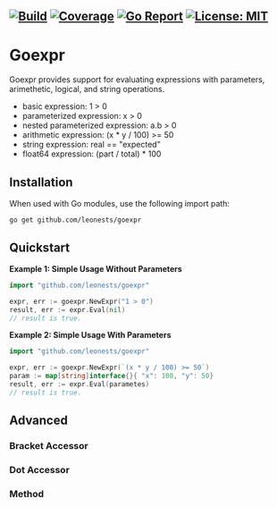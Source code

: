 [![Build](https://github.com/leonests/rulengine/workflows/CI/badge.svg)](https://github.com/leonests/rulengine/actions?query=workflow)
[![Coverage](https://codecov.io/gh/leonests/rulengine/branch/main/graphs/badge.svg?branch=main)](https://codecov.io/gh/leonests/rulengine)
[![Go Report](https://goreportcard.com/badge/github.com/leonests/rulengine)](https://goreportcard.com/report/github.com/leonests/rulengine)
[![License: MIT](https://img.shields.io/badge/License-MIT-brightgreen.svg)](https://opensource.org/licenses/MIT)
------
# Goexpr

Goexpr provides support for evaluating expressions with parameters, arimethetic, logical, and string operations.

* basic expression: 1 > 0
* parameterized expression: x > 0
* nested parameterized expression: a.b > 0
* arithmetic expression: (x * y / 100) >= 50
* string expression: real == "expected"
* float64 expression: (part / total) * 100

## Installation
When used with Go modules, use the following import path:

    go get github.com/leonests/goexpr

## Quickstart

**Example 1: Simple Usage Without Parameters**
```go
import "github.com/leonests/goexpr"

expr, err := goexpr.NewExpr("1 > 0")
result, err := expr.Eval(nil)
// result is true.
```

**Example 2: Simple Usage With Parameters**
```go
import "github.com/leonests/goexpr"

expr, err := goexpr.NewExpr(`(x * y / 100) >= 50`)
param := map[string]interface{}{ "x": 100, "y": 50}
result, err := expr.Eval(parametes)
// result is true.
```

## Advanced

### Bracket Accessor

### Dot Accessor

### Method